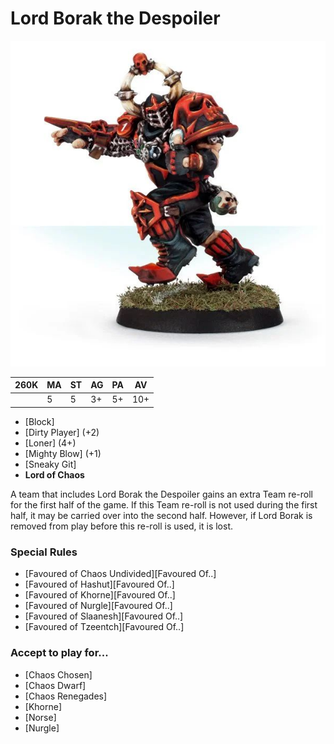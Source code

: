 # Lord Borak the Despoiler

![](../media/starplayers/LordBoraktheDespoiler01.jpg)

| 260K  | MA | ST | AG | PA | AV |
| --- | --- | --- | --- | --- | --- |
| | 5 | 5 | 3+ | 5+ | 10+ |

* [Block]
* [Dirty Player] (+2)
* [Loner] (4+)
* [Mighty Blow] (+1)
* [Sneaky Git]
* **Lord of Chaos**

A team that includes Lord Borak the Despoiler gains an extra Team re-roll for the first half of the game. If this Team re-roll is not used during the first half, it may be carried over into the second half. However, if Lord Borak is removed from play before this re-roll is used, it is lost.

### Special Rules

* [Favoured of Chaos Undivided][Favoured Of..]
* [Favoured of Hashut][Favoured Of..]
* [Favoured of Khorne][Favoured Of..]
* [Favoured of Nurgle][Favoured Of..]
* [Favoured of Slaanesh][Favoured Of..]
* [Favoured of Tzeentch][Favoured Of..]

### Accept to play for...

* [Chaos Chosen]
* [Chaos Dwarf]
* [Chaos Renegades]
* [Khorne]
* [Norse]
* [Nurgle]
